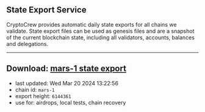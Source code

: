 ## State Export Service
CryptoCrew provides automatic daily state exports for all chains we validate. State export files can be used as genesis files and are a snapshot of the current blockchain state, including all validators, accounts, balances and delegations.

---
**Download: [mars-1 state export](https://dl-eu2.ccvalidators.com/SERVICE/mars/mars-1_export_6144361.json)**
---

- last updated: Wed Mar 20 2024 13:22:56
- chain id: `mars-1`
- export height: `6144361`
- use for: airdrops, local tests, chain recovery
